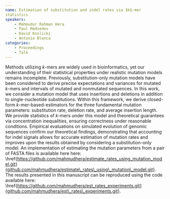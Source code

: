 ```yaml
---
name: Estimation of substitution and indel rates via $k$-mer
statistics
speakers:
	- Mahmudur Rahman Hera
	- Paul Medvedev
	- David Koslicki
	- Antonio Blanca
categories:
	- Proceedings
	- Talk
---
```


Methods utilizing $k$-mers are widely used in
bioinformatics, yet our understanding of their statistical
properties under realistic mutation models remains
incomplete.
Previously, substitution-only mutation models have been
considered to derive precise expectations and variances for
mutated $k$-mers and intervals of mutated and nonmutated
sequences. In this work, we consider a mutation model that
uses insertions and deletions in addition to
single-nucleotide substitutions. Within this framework, we
derive closed-form $k$-mer-based-estimators for the three
fundamental mutation parameters: substitution rate,
deletion rate, and average insertion length. We provide
statistics of $k$-mers under this model and theoretical
guarantees via concentration inequalities, ensuring
correctness under reasonable conditions. Empirical
evaluations on simulated evolution of genomic sequences
confirm our theoretical findings, demonstrating that
accounting for indel signals allows for accurate estimation
of mutation rates and improves upon the results obtained by
considering a substitution-only model. An implementation of
estimating the mutation parameters from a pair of FASTA
files is available here here:
\href{https://github.com/mahmudhera/estimate_rates_using_mutation_model.git}{github.com/mahmudhera/estimate\_rates\_using\_mutation\_model.git}.
The results presented in this manuscript can be reproduced
using the code available here:
\href{https://github.com/mahmudhera/est_rates_experiments.git}{github.com/mahmudhera/est\_rates\_experiments.git}.